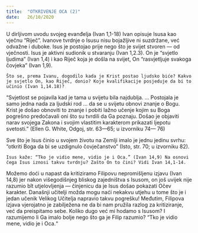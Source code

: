 ```yaml
---
title:  "OTKRIVENJE OCA (2)"
date:   26/10/2020
---
```


U dirljivom uvodu svojeg evanđelja (Ivan 1,1-18) Ivan opisuje Isusa kao vječnu “Riječ”. Ivanove tvrdnje o Isusu nisu bojažljive ni suzdržane, već odvažne i duboke. Isus je postojao prije nego što je svijet stvoren — od vječnosti. Isus je aktivni sudionik u stvaranju (Ivan 1,2.3). On je “svjetlo ljudima” (Ivan 1,4) i kao Riječ koja je došla na svijet, On “rasvjetljuje svakoga čovjeka” (Ivan 1,9).

`Što se, prema Ivanu, dogodilo kada je Krist postao ljudsko biće? Kakvo je svjetlo On, kao Riječ, donio? Koje kvalifikacije posjeduje da bi to učinio (Ivan 1,14.18)?`

“Svjetlost se pojavila kad je tama u svijetu bila najdublja. ... Postojala je samo jedna nada za ljudski rod ... da se u svijetu obnovi znanje o Bogu. Krist je došao obnoviti to znanje i pobiti lažno učenje kojim su Boga pogrešno predočavali oni što su tvrdili da Ga poznaju. Došao je objaviti narav svojega Zakona i svojim vlastitim karakterom prikazati ljepotu svetosti.” (Ellen G. White, Odgoj, str. 63—65; u izvorniku 74— 76)

Sve što je Isus činio u svojem životu na Zemlji imalo je jednu jedinu svrhu: “otkriti Boga da bi se uzdignulo čovječanstvo” (Isto, str. 70; u izvorniku 82).

`Isus kaže: “Tko je vidio mene, vidio je i Oca.” (Ivan 14,9) Na osnovi čega Isus iznosi takvu tvrdnju? Zašto On to čini? Vidi Ivan 14,1-14.`

Možemo doći u napast da kritiziramo Filipovu nepromišljenu izjavu (Ivan 14,8) jer nakon višegodišnjeg bliskog zajedništva s Isusom, on još uvijek nije razumio bît utjelovljenja — činjenicu da je Isus došao pokazati Očev karakter. Današnji učitelji možda mogu naći nekakvu utjehu u tome što je i jedan učenik Velikog Učitelja napravio takvu pogrešku! Međutim, Filipova izjava vjerojatno je zabilježena ne da bi nam pružila razlog za kritiziranje, već da preispitamo sebe. Koliko dugo već mi hodamo s Isusom? I razumijemo li Ga imalo bolje nego što ga je Filip razumio? “Tko je vidio mene, vidio je i Oca.“